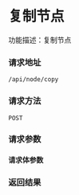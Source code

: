 # 复制节点
功能描述：复制节点

### 请求地址
```
/api/node/copy
```

### 请求方法
`POST`
### 请求参数



#### 请求体参数
### 返回结果

